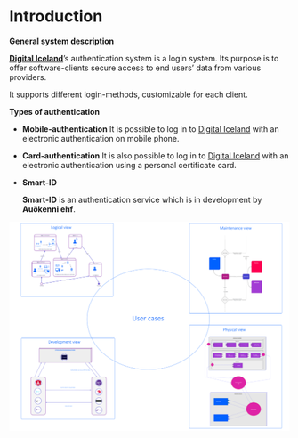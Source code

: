 # Introduction

**General system description**

**[Digital Iceland](http://island.is)**’s authentication system is a login system. Its purpose is to offer software-clients secure access to end users’ data from various providers.

It supports different login-methods, customizable for each client.

**Types of authentication**

- **Mobile-authentication**
It is possible to log in to [Digital Iceland](https://island.is/) with an electronic authentication on mobile phone.
- **Card-authentication**
It is also possible to log in to [Digital Iceland](https://island.is/) with an electronic authentication using a personal certificate card.
- **Smart-ID**

    **Smart-ID** is an authentication service which is in development by **Auðkenni ehf**.

![introduction/41.png](introduction/41.png)
